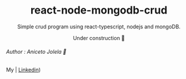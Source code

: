 <div align='center'>

# react-node-mongodb-crud
Simple crud program using react-typescript, nodejs and mongoDB.

 Under construction 🚧
 
 </div>
 
 
 
 ###### Author : Aniceto Jolela 🥰
 My  | [Linkedin](https://www.linkedin.com/in/aniceto-jolela-076547184/))
